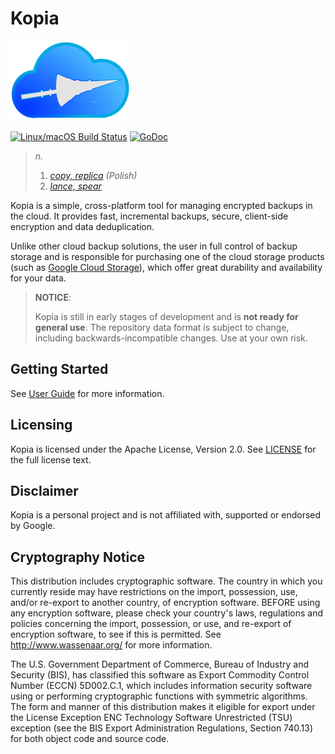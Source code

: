 Kopia
=====

![Kopia](kopia.svg)

[![Linux/macOS Build Status](https://travis-ci.org/kopia/kopia.svg?branch=master)](https://travis-ci.org/kopia/kopia)
[![GoDoc](https://godoc.org/github.com/kopia/kopia?status.svg)](https://godoc.org/github.com/kopia/kopia)

> _n._
>
> 1. _[copy, replica](https://en.wikipedia.org/wiki/Replica) (Polish)_
> 2. _[lance, spear](https://en.wikipedia.org/wiki/Kopia)_


Kopia is a simple, cross-platform tool for managing encrypted backups in the cloud. It provides fast, incremental backups, secure, client-side encryption and data deduplication.

Unlike other cloud backup solutions, the user in full control of backup storage and is responsible for purchasing one of the cloud storage products  (such as [Google Cloud Storage](https://cloud.google.com/storage/)), which offer great durability and availability for your data.

> **NOTICE**:
>
> Kopia is still in early stages of development and is **not ready for general use**.
> The repository data format is subject to change, including backwards-incompatible changes. Use at your own risk.

Getting Started
---
See [User Guide](https://github.com/kopia/kopia/wiki/User-Guide) for more information.

Licensing
---
Kopia is licensed under the Apache License, Version 2.0. See [LICENSE](LICENSE) for the full license text.

Disclaimer
---

Kopia is a personal project and is not affiliated with, supported or endorsed by Google.

Cryptography Notice
---

  This distribution includes cryptographic software. The country in
  which you currently reside may have restrictions on the import,
  possession, use, and/or re-export to another country, of encryption
  software. BEFORE using any encryption software, please check your
  country's laws, regulations and policies concerning the import,
  possession, or use, and re-export of encryption software, to see if
  this is permitted. See <http://www.wassenaar.org/> for more
  information.

  The U.S. Government Department of Commerce, Bureau of Industry and
  Security (BIS), has classified this software as Export Commodity
  Control Number (ECCN) 5D002.C.1, which includes information security
  software using or performing cryptographic functions with symmetric
  algorithms. The form and manner of this distribution makes it
  eligible for export under the License Exception ENC Technology
  Software Unrestricted (TSU) exception (see the BIS Export
  Administration Regulations, Section 740.13) for both object code and
  source code.

